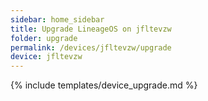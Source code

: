 ```yaml
---
sidebar: home_sidebar
title: Upgrade LineageOS on jfltevzw
folder: upgrade
permalink: /devices/jfltevzw/upgrade
device: jfltevzw
---
```

{% include templates/device_upgrade.md %}
